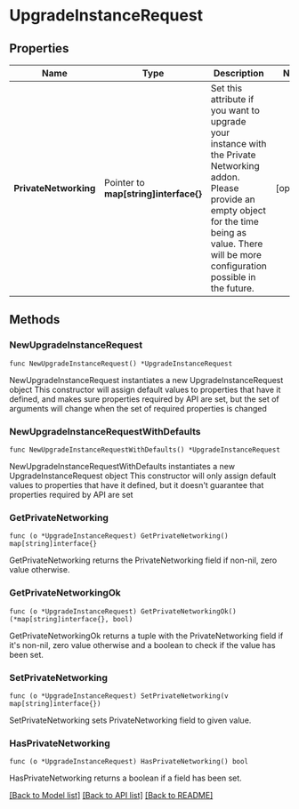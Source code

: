 # UpgradeInstanceRequest

## Properties

Name | Type | Description | Notes
------------ | ------------- | ------------- | -------------
**PrivateNetworking** | Pointer to **map[string]interface{}** | Set this attribute if you want to upgrade your instance with the Private Networking addon.   Please provide an empty object for the time being as value. There will be more configuration possible   in the future. | [optional] 

## Methods

### NewUpgradeInstanceRequest

`func NewUpgradeInstanceRequest() *UpgradeInstanceRequest`

NewUpgradeInstanceRequest instantiates a new UpgradeInstanceRequest object
This constructor will assign default values to properties that have it defined,
and makes sure properties required by API are set, but the set of arguments
will change when the set of required properties is changed

### NewUpgradeInstanceRequestWithDefaults

`func NewUpgradeInstanceRequestWithDefaults() *UpgradeInstanceRequest`

NewUpgradeInstanceRequestWithDefaults instantiates a new UpgradeInstanceRequest object
This constructor will only assign default values to properties that have it defined,
but it doesn't guarantee that properties required by API are set

### GetPrivateNetworking

`func (o *UpgradeInstanceRequest) GetPrivateNetworking() map[string]interface{}`

GetPrivateNetworking returns the PrivateNetworking field if non-nil, zero value otherwise.

### GetPrivateNetworkingOk

`func (o *UpgradeInstanceRequest) GetPrivateNetworkingOk() (*map[string]interface{}, bool)`

GetPrivateNetworkingOk returns a tuple with the PrivateNetworking field if it's non-nil, zero value otherwise
and a boolean to check if the value has been set.

### SetPrivateNetworking

`func (o *UpgradeInstanceRequest) SetPrivateNetworking(v map[string]interface{})`

SetPrivateNetworking sets PrivateNetworking field to given value.

### HasPrivateNetworking

`func (o *UpgradeInstanceRequest) HasPrivateNetworking() bool`

HasPrivateNetworking returns a boolean if a field has been set.


[[Back to Model list]](../README.md#documentation-for-models) [[Back to API list]](../README.md#documentation-for-api-endpoints) [[Back to README]](../README.md)


